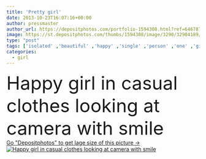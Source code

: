 ```yaml
---
title: 'Pretty girl'
date: 2013-10-23T16:07:16+00:00
author: pressmaster
author_url: https://depositphotos.com/portfolio-1594308.html?ref=64678756
image: https://st.depositphotos.com/thumbs/1594308/image/3290/32904189/api_thumb_450.jpg?forcejpeg=true
type: "post"
tags: ['isolated' ,'beautiful' ,'happy' ,'single' ,'person' ,'one' ,'girl' ,'female' ,'sitting' ,'young' ,'smiling' ,'people' ,'beauty' ,'femininity' ,'cheerful' ,'serene' ,'portrait' ,'cute' ,'smile' ,'face' ,'style' ,'calm' ,'emotion' ,'expression' ,'pretty' ,'home' ,'lovely' ,'woman' ,'with' ,'lifestyle' ,'feminine' ,'joyful' ,'looking' ,'camera' ,'blonde' ,'lady' ,'in' ,'clothes' ,'charming' ,'alone' ,'perfect' ,'attractive' ,'comfort' ,'casual' ,'gorgeous' ,'posing' ,'positive' ,'toothy' ,'charm' ,'isolation' ]
categories: 
  - girl
---
```

<div aling="center">
            <font size="60"> Happy girl in casual clothes looking at camera with smile</font>   
</div>
<div>
    <a href='https://st.depositphotos.com/thumbs/1594308/image/3290/32904189/api_thumb_450.jpg?forcejpeg=true?ref=64678756' target=_blank > Go "Depositphotos" to get lage size of this picture ->
        <img href='https://st.depositphotos.com/thumbs/1594308/image/3290/32904189/api_thumb_450.jpg?forcejpeg=true?ref=64678756' src='https://st.depositphotos.com/1594308/3290/i/950/depositphotos_32904189-stock-photo-pretty-girl.jpg?forcejpeg=true' alt='Happy girl in casual clothes looking at camera with smile' >
    </a>
</div>
